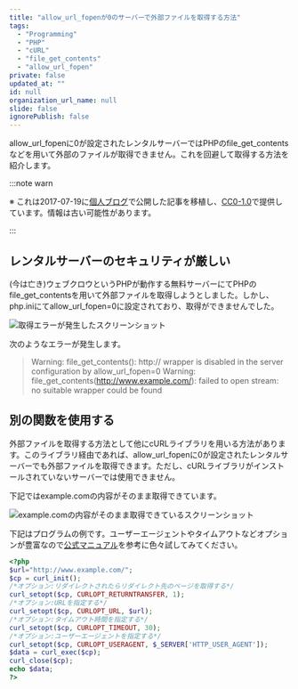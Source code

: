 ```yaml
---
title: "allow_url_fopenが0のサーバーで外部ファイルを取得する方法"
tags:
  - "Programming"
  - "PHP"
  - "cURL"
  - "file_get_contents"
  - "allow_url_fopen"
private: false
updated_at: ""
id: null
organization_url_name: null
slide: false
ignorePublish: false
---
```


allow_url_fopenに0が設定されたレンタルサーバーではPHPのfile_get_contentsなどを用いて外部のファイルが取得できません。これを回避して取得する方法を紹介します。

:::note warn

※ これは2017-07-19に[個人ブログ](https://bicstone.me)で公開した記事を移植し、[CC0-1.0](https://creativecommons.org/publicdomain/zero/1.0/deed.ja)で提供しています。情報は古い可能性があります。

:::

## レンタルサーバーのセキュリティが厳しい

(今は亡き)ウェブクロウというPHPが動作する無料サーバーにてPHPのfile_get_contentsを用いて外部ファイルを取得しようとしました。しかし、php.iniにてallow_url_fopen=0に設定されており、取得ができませんでした。

![取得エラーが発生したスクリーンショット](https://qiita-image-store.s3.ap-northeast-1.amazonaws.com/0/684999/e1b3f4be-5aa7-44b8-301a-06679225df63.png)

次のようなエラーが発生します。

> Warning: file_get_contents(): http:// wrapper is disabled in the server configuration by allow_url_fopen=0 Warning: file_get_contents(http://www.example.com/): failed to open stream: no suitable wrapper could be found

## 別の関数を使用する

外部ファイルを取得する方法として他にcURLライブラリを用いる方法があります。このライブラリ経由であれば、allow_url_fopenに0が設定されたレンタルサーバーでも外部ファイルを取得できます。ただし、cURLライブラリがインストールされていないサーバーでは使用できません。

下記ではexample.comの内容がそのまま取得できています。

![example.comの内容がそのまま取得できているスクリーンショット](https://qiita-image-store.s3.ap-northeast-1.amazonaws.com/0/684999/8bb29d01-86d5-7653-82cc-f1f0c7c8f07b.png)

下記はプログラムの例です。ユーザーエージェントやタイムアウトなどオプションが豊富なので[公式マニュアル](https://www.php.net/manual/ja/function.curl-setopt.php)を参考に色々試してみてください。

```php
<?php
$url="http://www.example.com/";
$cp = curl_init();
/*オプション:リダイレクトされたらリダイレクト先のページを取得する*/
curl_setopt($cp, CURLOPT_RETURNTRANSFER, 1);
/*オプション:URLを指定する*/
curl_setopt($cp, CURLOPT_URL, $url);
/*オプション:タイムアウト時間を指定する*/
curl_setopt($cp, CURLOPT_TIMEOUT, 30);
/*オプション:ユーザーエージェントを指定する*/
curl_setopt($cp, CURLOPT_USERAGENT, $_SERVER['HTTP_USER_AGENT']);
$data = curl_exec($cp);
curl_close($cp);
echo $data;
?>
```
